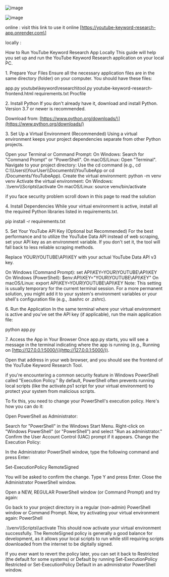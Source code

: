 ![image](https://github.com/user-attachments/assets/40cb2c82-0fab-4f21-a452-ed7b304c8a4e)

![image](https://github.com/user-attachments/assets/696ebf36-03e1-407c-90eb-251011ffb334)


online : visit this link to use it online \[https://youtube-keyword-research-app.onrender.com\]

locally :

How to Run YouTube Keyword Research App Locally This guide will help you set up and run the YouTube Keyword Research application on your local PC.

1\. Prepare Your Files Ensure all the necessary application files are in the same directory (folder) on your computer. You should have these files:

app.py youtube\\keyword\\research\\tool.py youtube-keyword-research-frontend.html requirements.txt Procfile

2\. Install Python If you don't already have it, download and install Python. Version 3.7 or newer is recommended.

Download from: \[https://www.python.org/downloads/\](https://www.python.org/downloads/)

3\. Set Up a Virtual Environment (Recommended) Using a virtual environment keeps your project dependencies separate from other Python projects.

Open your Terminal or Command Prompt: On Windows: Search for "Command Prompt" or "PowerShell". On macOS/Linux: Open "Terminal". Navigate to your project directory: Use the cd command (e.g., cd C:\\\\Users\\\\YourUser\\\\Documents\\\\YouTubeApp or cd /Documents/YouTubeApp). Create the virtual environment: python -m venv venv Activate the virtual environment: On Windows: .\\\\venv\\\\Scripts\\\\activate On macOS/Linux: source venv/bin/activate

if you face security problem scroll down in this page to read the solution

4\. Install Dependencies While your virtual environment is active, install all the required Python libraries listed in requirements.txt.

pip install -r requirements.txt

5\. Set Your YouTube API Key (Optional but Recommended) For the best performance and to utilize the YouTube Data API instead of web scraping, set your API key as an environment variable. If you don't set it, the tool will fall back to less reliable scraping methods.

Replace YOUR\\YOUTUBE\\API\\KEY with your actual YouTube Data API v3 key.

On Windows (Command Prompt): set API\\KEY=YOUR\\YOUTUBE\\API\\KEY On Windows (PowerShell): $env:API\\KEY="YOUR\\YOUTUBE\\API\\KEY" On macOS/Linux: export API\\KEY=YOUR\\YOUTUBE\\API\\KEY Note: This setting is usually temporary for the current terminal session. For a more permanent solution, you might add it to your system's environment variables or your shell's configuration file (e.g., .bashrc or .zshrc).

6\. Run the Application In the same terminal where your virtual environment is active and you've set the API key (if applicable), run the main application file:

python app.py

7\. Access the App in Your Browser Once app.py starts, you will see a message in the terminal indicating where the app is running (e.g., Running on \[http://127.0.0.1:5000/\](http://127.0.0.1:5000/)).

Open that address in your web browser, and you should see the frontend of the YouTube Keyword Research Tool.

if you're encountering a common security feature in Windows PowerShell called "Execution Policy." By default, PowerShell often prevents running local scripts (like the activate.ps1 script for your virtual environment) to protect your system from malicious scripts.

To fix this, you need to change your PowerShell's execution policy. Here's how you can do it:

Open PowerShell as Administrator:

Search for "PowerShell" in the Windows Start Menu. Right-click on "Windows PowerShell" (or "PowerShell") and select "Run as administrator." Confirm the User Account Control (UAC) prompt if it appears. Change the Execution Policy:

In the Administrator PowerShell window, type the following command and press Enter:

Set-ExecutionPolicy RemoteSigned

You will be asked to confirm the change. Type Y and press Enter. Close the Administrator PowerShell window.

Open a NEW, REGULAR PowerShell window (or Command Prompt) and try again:

Go back to your project directory in a regular (non-admin) PowerShell window or Command Prompt. Now, try activating your virtual environment again: PowerShell

.\\\\venv\\\\Scripts\\\\activate This should now activate your virtual environment successfully. The RemoteSigned policy is generally a good balance for development, as it allows your local scripts to run while still requiring scripts downloaded from the internet to be digitally signed.

If you ever want to revert the policy later, you can set it back to Restricted (the default for some systems) or Default by running Set-ExecutionPolicy Restricted or Set-ExecutionPolicy Default in an administrator PowerShell window.
